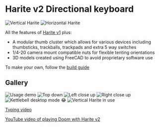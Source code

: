 # Harite v2 Directional keyboard

![Vertical Harite](./images/main.jpg)
![Horizontal Harite](./images/main02.jpg)

All the features of [Harite v1](https://github.com/dlip/harite) plus:

- A modular thumb cluster which allows for various devices including thumbsticks, trackballs, trackpads and extra 5 way switches
- 1/4-20 camera mount compatible nuts for flexible tenting orientations
- 3D models created using FreeCAD to avoid proprietary software use

To make your own, follow the [build guide](./build.md)

## Gallery

![Usage demo](./images/gallery01.jpg)
![Top down](./images/gallery02.jpg)
![Left close up](./images/gallery03.jpg)
![Right close up](./images/gallery04.jpg)
![Kettlebell desktop mode 😂](./images/gallery05.jpg)
![Vertical Harite in use](./images/gallery06.jpg)

[Typing video](https://youtu.be/VckVijPMjfQ)

[YouTube video of playing Doom with Harite v2](https://youtu.be/kz_-oAf_KqY)
